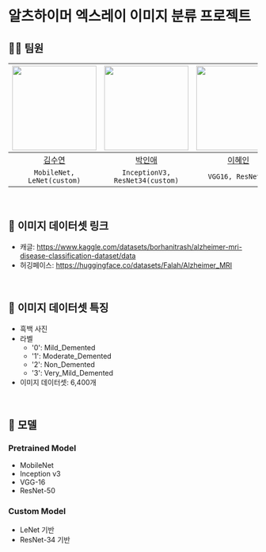 # 알츠하이머 엑스레이 이미지 분류 프로젝트
## 👩‍💻 팀원
|<img src="https://github.com/user-attachments/assets/a5aa9e3f-ca78-4371-8f54-03605c523540" width="170" />|<img src="https://github.com/user-attachments/assets/a5aa9e3f-ca78-4371-8f54-03605c523540" width="170" />|<img src="https://github.com/user-attachments/assets/a5aa9e3f-ca78-4371-8f54-03605c523540" width="170"/>|
|:---------:|:---------:|:---------:|
|[김수연](https://github.com/sooonsyk)|[박인애](https://github.com/inaemon)|[이혜인](https://github.com/leehimcm)|
| `MobileNet, LeNet(custom)` | `InceptionV3, ResNet34(custom)` | `VGG16, ResNet50` | </br>

<br/>

## 🎄 이미지 데이터셋 링크
- 캐글: https://www.kaggle.com/datasets/borhanitrash/alzheimer-mri-disease-classification-dataset/data
- 허깅페이스: https://huggingface.co/datasets/Falah/Alzheimer_MRI

<br/>

## 🎄 이미지 데이터셋 특징
- 흑백 사진
- 라벨
  - '0': Mild_Demented
  - '1': Moderate_Demented
  - '2': Non_Demented
  - '3': Very_Mild_Demented
- 이미지 데이터셋: 6,400개

<br/>

## 🎄 모델
### Pretrained Model
- MobileNet
- Inception v3
- VGG-16
- ResNet-50
### Custom Model
- LeNet 기반
- ResNet-34 기반
